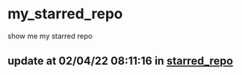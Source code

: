 # my_starred_repo
show me my starred repo

update at 02/04/22 08:11:16 in [starred_repo](./index.html)
---

